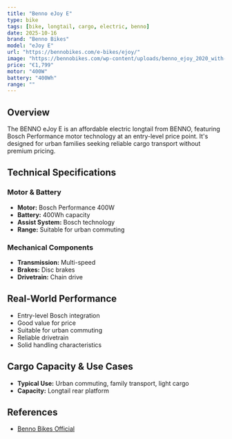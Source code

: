```yaml
---
title: "Benno eJoy E"
type: bike
tags: [bike, longtail, cargo, electric, benno]
date: 2025-10-16
brand: "Benno Bikes"
model: "eJoy E"
url: "https://bennobikes.com/e-bikes/ejoy/"
image: "https://bennobikes.com/wp-content/uploads/benno_ejoy_2020_with-sketch_overlay_people_sl1.jpg"
price: "€1,799"
motor: "400W"
battery: "400Wh"
range: ""
---
```


## Overview

The BENNO eJoy E is an affordable electric longtail from BENNO, featuring Bosch Performance motor technology at an entry-level price point. It's designed for urban families seeking reliable cargo transport without premium pricing.

## Technical Specifications

### Motor & Battery

- **Motor:** Bosch Performance 400W
- **Battery:** 400Wh capacity
- **Assist System:** Bosch technology
- **Range:** Suitable for urban commuting

### Mechanical Components

- **Transmission:** Multi-speed
- **Brakes:** Disc brakes
- **Drivetrain:** Chain drive

## Real-World Performance

- Entry-level Bosch integration
- Good value for price
- Suitable for urban commuting
- Reliable drivetrain
- Solid handling characteristics

## Cargo Capacity & Use Cases

- **Typical Use:** Urban commuting, family transport, light cargo
- **Capacity:** Longtail rear platform

## References

- [Benno Bikes Official](https://www.bennoelectricbike.com/)
